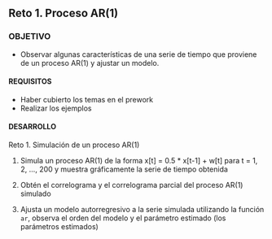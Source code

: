  
## Reto 1. Proceso AR(1)

### OBJETIVO 

- Observar algunas características de una serie de tiempo que proviene de un proceso AR(1) y ajustar un modelo.

#### REQUISITOS 

- Haber cubierto los temas en el prework
- Realizar los ejemplos

#### DESARROLLO

Reto 1. Simulación de un proceso AR(1)

1. Simula un proceso AR(1) de la forma x[t] = 0.5 * x[t-1] + w[t] para t = 1, 2, ..., 200 y muestra gráficamente la serie de tiempo obtenida

2. Obtén el correlograma y el correlograma parcial del proceso AR(1) simulado

3. Ajusta un modelo autorregresivo a la serie simulada utilizando la función `ar`, observa el orden del modelo y el parámetro estimado (los parámetros estimados) 
